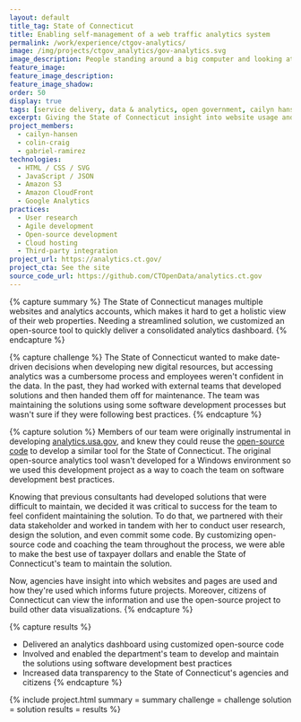 ```yaml
---
layout: default
title_tag: State of Connecticut
title: Enabling self-management of a web traffic analytics system
permalink: /work/experience/ctgov-analytics/
image: /img/projects/ctgov_analytics/gov-analytics.svg
image_description: People standing around a big computer and looking at a screen displaying analytical data.
feature_image:
feature_image_description:
feature_image_shadow:
order: 50
display: true
tags: [service delivery, data & analytics, open government, cailyn hansen, colin craig, gabriel ramirez]
excerpt: Giving the State of Connecticut insight into website usage and trends to better serve the needs of their constituents.
project_members:
  - cailyn-hansen
  - colin-craig
  - gabriel-ramirez
technologies:
  - HTML / CSS / SVG
  - JavaScript / JSON
  - Amazon S3
  - Amazon CloudFront
  - Google Analytics
practices:
  - User research
  - Agile development
  - Open-source development
  - Cloud hosting
  - Third-party integration
project_url: https://analytics.ct.gov/
project_cta: See the site
source_code_url: https://github.com/CTOpenData/analytics.ct.gov
---
```


{% capture summary %}
The State of Connecticut manages multiple websites and analytics accounts, which
makes it hard to get a holistic view of their web properties. Needing a
streamlined solution, we customized an open-source tool to quickly deliver a
consolidated analytics dashboard.
{% endcapture %}

{% capture challenge %}
The State of Connecticut wanted to make date-driven decisions when developing new
digital resources, but accessing analytics was a cumbersome process and employees
weren't confident in the data. In the past, they had worked with external teams
that developed solutions and then handed them off for maintenance. The team was
maintaining the solutions using some software development processes but wasn't
sure if they were following best practices.
{% endcapture %}

{% capture solution %}
Members of our team were originally instrumental in developing
<a href="https://analytics.usa.gov/">analytics.usa.gov</a>,
and knew they could reuse the
<a href="https://github.com/18F/analytics.usa.gov">open-source code</a>
to develop a similar tool for the State of Connecticut. The original open-source
analytics tool wasn't developed for a Windows environment so we used this development
project as a way to coach the team on software development best practices.

Knowing that previous consultants had developed solutions that were difficult
to maintain, we decided it was critical to success for the team to feel
confident maintaining the solution. To do that, we partnered with their
data stakeholder and worked in tandem with her to conduct user research,
design the solution, and even commit some code. By customizing open-source
code and coaching the team throughout the process, we were able to make the
best use of taxpayer dollars and enable the State of Connecticut's team to
maintain the solution.

Now, agencies have insight into which websites and pages are used and how
they're used which informs future projects. Moreover, citizens of Connecticut
can view the information and use the open-source project to build other data
visualizations.
{% endcapture %}

{% capture results %}
- Delivered an analytics dashboard using customized open-source code
- Involved and enabled the department's team to develop and maintain the solutions using software development best practices
- Increased data transparency to the State of Connecticut's agencies and citizens
{% endcapture %}

{% include project.html
  summary = summary
  challenge = challenge
  solution = solution
  results = results
%}

